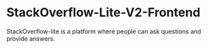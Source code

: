 # StackOverflow-Lite-V2-Frontend

StackOverflow-lite is a platform where people can ask questions and provide answers.